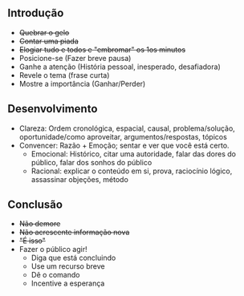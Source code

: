 ## Introdução

- ~~Quebrar o gelo~~
- ~~Contar uma piada~~
- ~~Elogiar tudo e todos e "embromar" os 1os minutos~~
- Posicione-se (Fazer breve pausa)
- Ganhe a atenção (História pessoal, inesperado, desafiadora)
- Revele o tema (frase curta)
- Mostre a importância (Ganhar/Perder)


## Desenvolvimento

- Clareza: Ordem cronológica, espacial, causal, problema/solução, oportunidade/como aproveitar, argumentos/respostas, tópicos
- Convencer: Razão + Emoção; sentar e ver que você está certo.
    - Emocional: Histórico, citar uma autoridade, falar das dores do público, falar dos sonhos do público
    - Racional: explicar o conteúdo em si, prova, raciocínio lógico, assassinar objeções, método


## Conclusão

- ~~Não demore~~
- ~~Não acrescente informação nova~~
- ~~"É isso"~~
- Fazer o público agir!
    - Diga que está concluindo
    - Use um recurso breve
    - Dê o comando
    - Incentive a esperança
